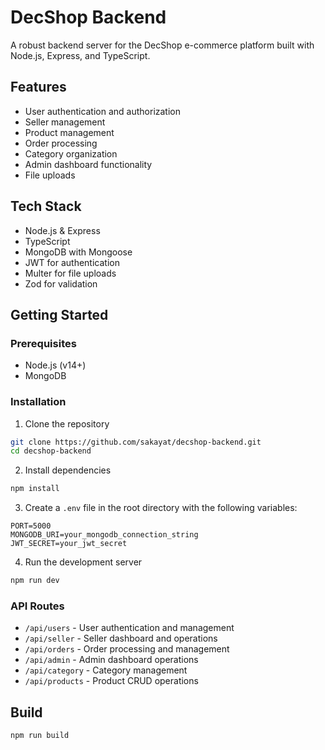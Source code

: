 # DecShop Backend

A robust backend server for the DecShop e-commerce platform built with Node.js, Express, and TypeScript.

## Features

- User authentication and authorization
- Seller management
- Product management
- Order processing
- Category organization
- Admin dashboard functionality
- File uploads

## Tech Stack

- Node.js & Express
- TypeScript
- MongoDB with Mongoose
- JWT for authentication
- Multer for file uploads
- Zod for validation

## Getting Started

### Prerequisites

- Node.js (v14+)
- MongoDB

### Installation

1. Clone the repository
```bash
git clone https://github.com/sakayat/decshop-backend.git
cd decshop-backend
```

2. Install dependencies
```bash
npm install
```

3. Create a `.env` file in the root directory with the following variables:
```
PORT=5000
MONGODB_URI=your_mongodb_connection_string
JWT_SECRET=your_jwt_secret
```

4. Run the development server
```bash
npm run dev
```

### API Routes

- `/api/users` - User authentication and management
- `/api/seller` - Seller dashboard and operations
- `/api/orders` - Order processing and management
- `/api/admin` - Admin dashboard operations
- `/api/category` - Category management
- `/api/products` - Product CRUD operations

## Build

```bash
npm run build
```
